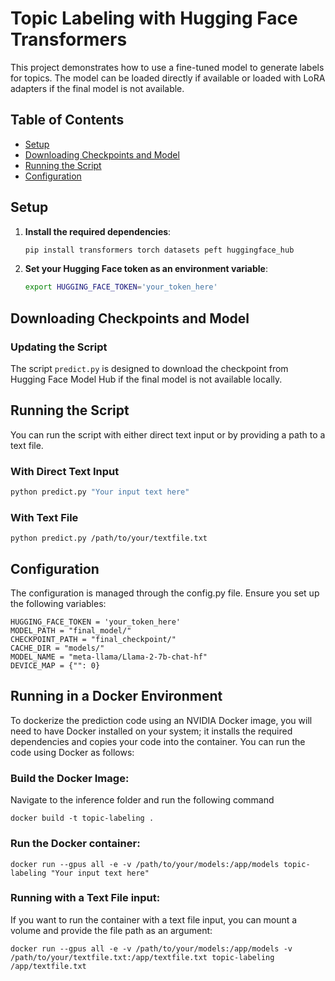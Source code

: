 # Topic Labeling with Hugging Face Transformers

This project demonstrates how to use a fine-tuned model to generate labels for topics. The model can be loaded directly if available or loaded with LoRA adapters if the final model is not available.

## Table of Contents

- [Setup](#setup)
- [Downloading Checkpoints and Model](#downloading-checkpoints-and-model)
- [Running the Script](#running-the-script)
- [Configuration](#configuration)

## Setup

1. **Install the required dependencies**:
    ```sh
    pip install transformers torch datasets peft huggingface_hub
    ```

2. **Set your Hugging Face token as an environment variable**:
    ```sh
    export HUGGING_FACE_TOKEN='your_token_here'
    ```

## Downloading Checkpoints and Model

### Updating the Script

The script `predict.py` is designed to download the checkpoint from Hugging Face Model Hub if the final model is not available locally.

## Running the Script

You can run the script with either direct text input or by providing a path to a text file.

### With Direct Text Input

```sh
python predict.py "Your input text here"
```

### With Text File
```
python predict.py /path/to/your/textfile.txt
```

## Configuration

The configuration is managed through the config.py file. Ensure you set up the following variables:

```
HUGGING_FACE_TOKEN = 'your_token_here'
MODEL_PATH = "final_model/"
CHECKPOINT_PATH = "final_checkpoint/"
CACHE_DIR = "models/"
MODEL_NAME = "meta-llama/Llama-2-7b-chat-hf"
DEVICE_MAP = {"": 0}
```

## Running in a Docker Environment

To dockerize the prediction code using an NVIDIA Docker image, you will need to have Docker installed on your system; it installs the required dependencies and copies your code into the container. You can run the code using Docker as follows:

### Build the Docker Image:
Navigate to the inference folder and run the following command
```
docker build -t topic-labeling .
```

### Run the Docker container:
```
docker run --gpus all -e -v /path/to/your/models:/app/models topic-labeling "Your input text here"

```

### Running with a Text File input:
If you want to run the container with a text file input, you can mount a volume and provide the file path as an argument:
```
docker run --gpus all -e -v /path/to/your/models:/app/models -v /path/to/your/textfile.txt:/app/textfile.txt topic-labeling /app/textfile.txt
```
